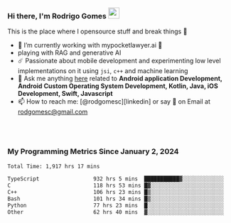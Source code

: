 
### Hi there, I'm Rodrigo Gomes <img src="https://media.giphy.com/media/hvRJCLFzcasrR4ia7z/giphy.gif" width="25px">
This is the place where I opensource stuff and break things 🤣
- 🔭 I’m currently working with mypocketlawyer.ai 💜
- playing with RAG and generative AI
- ☄️ Passionate about mobile development and experimenting low level implementations on it using `jsi`, `c++` and machine learning
- 💬 Ask me anything [here](https://github.com/rodgomesc/rodgomesc/issues) related to <b>Android application Development, Android Custom Operating System Development, Kotlin, Java, iOS Development, Swift, Javascript</b>
- 📫 How to reach me: [@rodgomesc][linkedin] or say 👋 on Email at [rodgomesc@gmail.com](mailto:rodgomesc@gmail.com)


<br/>

<!-- 
<picture>
  <img src="/github-metrics.svg" alt="Metrics">
</picture>
-->

</br>

### My Programming Metrics Since January 2, 2024 


<!--START_SECTION:waka-->

```txt
Total Time: 1,917 hrs 17 mins

TypeScript                 932 hrs 5 mins  ███████████▓░░░░░░░░░░░░░   47.08 %
C                          118 hrs 53 mins █▓░░░░░░░░░░░░░░░░░░░░░░░   06.00 %
C++                        106 hrs 23 mins █▒░░░░░░░░░░░░░░░░░░░░░░░   05.37 %
Bash                       101 hrs 34 mins █▒░░░░░░░░░░░░░░░░░░░░░░░   05.13 %
Python                     77 hrs 23 mins  █░░░░░░░░░░░░░░░░░░░░░░░░   03.91 %
Other                      62 hrs 40 mins  ▓░░░░░░░░░░░░░░░░░░░░░░░░   03.17 %
```

<!--END_SECTION:waka-->
